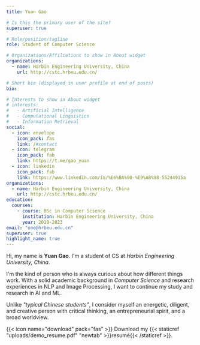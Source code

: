 ```yaml
---
title: Yuan Gao

# Is this the primary user of the site?
superuser: true

# Role/position/tagline
role: Student of Computer Science

# Organizations/Affiliations to show in About widget
organizations:
  - name: Harbin Engineering University, China
    url: http://cstc.hrbeu.edu.cn/

# Short bio (displayed in user profile at end of posts)
bio: 

# Interests to show in About widget
# interests:
#   - Artificial Intelligence
#   - Computational Linguistics
#   - Information Retrieval
social:
  - icon: envelope
    icon_pack: fas
    link: /#contact
  - icon: telegram
    icon_pack: fab
    link: https://t.me/gao_yuan
  - icon: linkedin
    icon_pack: fab
    link: https://www.linkedin.com/in/%E6%BA%90-%E9%AB%98-55244915a
organizations:
  - name: Harbin Engineering University, China
    url: http://cstc.hrbeu.edu.cn/
education:
  courses:
    - course: BSc in Computer Science
      institution: Harbin Engineering University, China
      year: 2019-2023
email: "one@hrbeu.edu.cn"
superuser: true
highlight_name: true
---
```

Hi, my name is **Yuan Gao**. I'm a student of CS at *Harbin Engineering University, China*. 

I'm the kind of person who is always curious about how different things work. With a solid academic background in *Computer Science* and research experiences in NLP and Image Processing, I want to continue my study and research in AI and ML.

Unlike *"typical Chinese students"*, I consider myself an energetic, diligent, and creative person with critical thinking, an entrepreneurial spirit, and a broad worldview.


{{< icon name="download" pack="fas" >}} Download my {{< staticref "uploads/demo_resume.pdf" "newtab" >}}resumé{{< /staticref >}}.